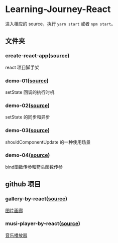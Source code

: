 # Learning-Journey-React

进入相应的 source，执行 `yarn start` 或者 `npm start`。

## 文件夹

### create-react-app([source](https://github.com/piaoyidage/Learning-Journey-React/tree/master/create-react-app))

react 项目脚手架

### demo-01([source](https://github.com/piaoyidage/Learning-Journey-React/tree/master/demo-01))

setState 回调的执行时机

### demo-02([source](https://github.com/piaoyidage/Learning-Journey-React/tree/master/demo-02))

setState 的同步和异步

### demo-03([source](https://github.com/piaoyidage/Learning-Journey-React/tree/master/demo-03))

shouldComponentUpdate 的一种使用场景

### demo-04([source](https://github.com/piaoyidage/Learning-Journey-React/tree/master/demo-04))

bind函数传参和箭头函数传参

## github 项目

### gallery-by-react([source](https://github.com/piaoyidage/gallery-by-react))

[图片画廊](http://piaoyidage.github.com/gallery-by-react)

### musi-player-by-react([source](https://github.com/piaoyidage/music-player-by-react))

[音乐播放器](http://piaoyidage.github.com/music-player-by-react)

